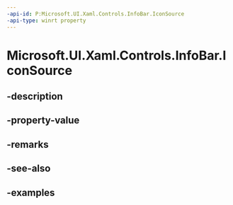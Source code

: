```yaml
---
-api-id: P:Microsoft.UI.Xaml.Controls.InfoBar.IconSource
-api-type: winrt property
---
```


# Microsoft.UI.Xaml.Controls.InfoBar.IconSource

<!--
public Microsoft.UI.Xaml.Controls.IconSource IconSource { get; set; }
-->


## -description

## -property-value

## -remarks

## -see-also

## -examples


